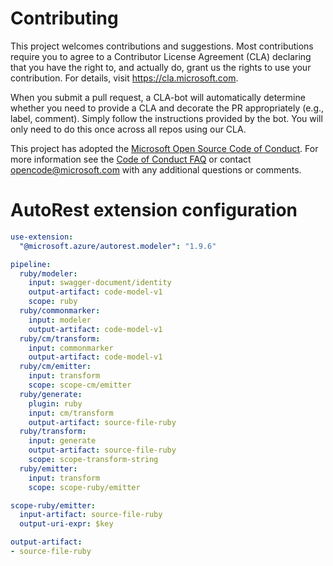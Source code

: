 
# Contributing

This project welcomes contributions and suggestions.  Most contributions require you to agree to a
Contributor License Agreement (CLA) declaring that you have the right to, and actually do, grant us
the rights to use your contribution. For details, visit https://cla.microsoft.com.

When you submit a pull request, a CLA-bot will automatically determine whether you need to provide
a CLA and decorate the PR appropriately (e.g., label, comment). Simply follow the instructions
provided by the bot. You will only need to do this once across all repos using our CLA.

This project has adopted the [Microsoft Open Source Code of Conduct](https://opensource.microsoft.com/codeofconduct/).
For more information see the [Code of Conduct FAQ](https://opensource.microsoft.com/codeofconduct/faq/) or
contact [opencode@microsoft.com](mailto:opencode@microsoft.com) with any additional questions or comments.

# AutoRest extension configuration

``` yaml
use-extension:
  "@microsoft.azure/autorest.modeler": "1.9.6"

pipeline:
  ruby/modeler:
    input: swagger-document/identity
    output-artifact: code-model-v1
    scope: ruby
  ruby/commonmarker:
    input: modeler
    output-artifact: code-model-v1
  ruby/cm/transform:
    input: commonmarker
    output-artifact: code-model-v1
  ruby/cm/emitter:
    input: transform
    scope: scope-cm/emitter
  ruby/generate:
    plugin: ruby
    input: cm/transform
    output-artifact: source-file-ruby
  ruby/transform:
    input: generate
    output-artifact: source-file-ruby
    scope: scope-transform-string
  ruby/emitter:
    input: transform
    scope: scope-ruby/emitter

scope-ruby/emitter:
  input-artifact: source-file-ruby
  output-uri-expr: $key

output-artifact:
- source-file-ruby
```
